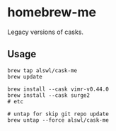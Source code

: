 # homebrew-me

Legacy versions of casks.

## Usage

```
brew tap alswl/cask-me
brew update

brew install --cask vimr-v0.44.0
brew install --cask surge2
# etc

# untap for skip git repo update
brew untap --force alswl/cask-me
```
